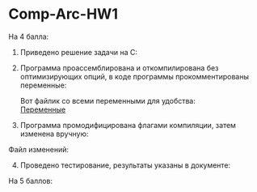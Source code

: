 # Comp-Arc-HW1

На 4 балла:
1. Приведено решение задачи на С:

2. Программа проассемблирована и откомпилирована без оптимизирующих опций, в коде программы прокомментированы переменные:

    Вот файлик со всеми переменными для удобства:
    <br>[Переменные](https://github.com/KcasTischaWattt/Comp-Arc-HW1/blob/main/Variables.md)

3. Программа промодифицирована флагами компиляции, затем изменена вручную:

  Файл изменений:
  
4. Проведено тестирование, результаты указаны в документе:

На 5 баллов:
